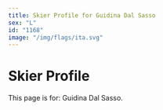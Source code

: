 ```yaml
---
title: Skier Profile for Guidina Dal Sasso
sex: "L"
id: "1168"
image: "/img/flags/ita.svg" 
---
```


# Skier Profile

This page is for: Guidina Dal Sasso.
    